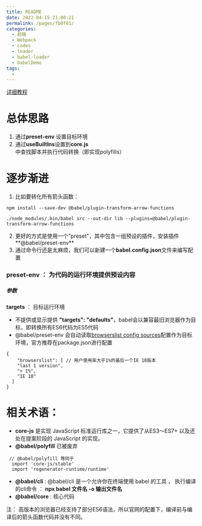 ```yaml
---
title: README
date: 2022-04-15 21:00:21
permalink: /pages/fb0f81/
categories:
  - 前端
  - Webpack
  - codes
  - loader
  - babel-loader
  - babelDemo
tags:
  - 
---
```

[详细教程](https://www.jiangruitao.com/babel/) 

# 总体思路
1. 通过**preset-env** 设置目标环境
2. 通过**useBuiltIns**设置到**core.js**中查找脚本并执行代码转换（即实现polyfills）

# 逐步渐进
1.  比如要转化所有箭头函数：
```
npm install --save-dev @babel/plugin-transform-arrow-functions

./node_modules/.bin/babel src --out-dir lib --plugins=@babel/plugin-transform-arrow-functions
```

2.  更好的方式是使用一个"preset"，其中包含一组预设的插件，安装插件**@babel/preset-env**
3.  通过命令行还是太麻烦，我们可以新建一个**babel.config.json**文件来编写配置


### preset-env ： 为代码的运行环境提供预设内容
##### 参数
**targets** ： 目标运行环境

-   不提供或显示提供 **"targets": "defaults"**，babel会以兼容最旧浏览器作为目标，即转换所有ES6代码为ES5代码
-   @babel/preset-env 会自动读取[browserslist config sources](https://github.com/browserslist/browserslist#queries)配置作为目标环境，官方推荐在package.json进行配置
```
{
    "browserslist": [ // 用户使用率大于1%的最后一个IE 10版本
    "last 1 version",
    "> 1%",
    "IE 10"
  ] 
}
```

# 相关术语：
-   **core-js** 是实现 JavaScript 标准运行库之一，它提供了从ES3～ES7+ 以及还处在提案阶段的 JavaScript 的实现。
-  **@babel/polyfill** 已被废弃
```
 // @babel/polyfill 等同于
  import 'core-js/stable'
  import 'regenerator-runtime/runtime' 
```
-  **@babel/cli** : @babel/cli 是一个允许你在终端使用 babel 的工具 ， 执行编译的cli命令 ： **npx babel 文件名 -o 输出文件名**
-  **@babel/core** : 核心代码


注： 高版本的浏览器已经支持了部分ES6语法，所以官网的配置下，编译前与编译后的箭头函数代码并没有不同。



